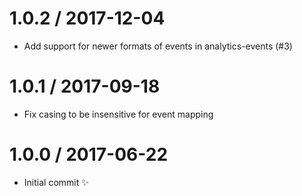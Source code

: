 1.0.2 / 2017-12-04
==================

  * Add support for newer formats of events in analytics-events (#3)

1.0.1 / 2017-09-18
==================

  * Fix casing to be insensitive for event mapping

1.0.0 / 2017-06-22
==================

  * Initial commit :sparkles:
